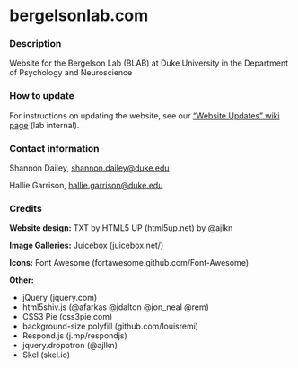 # bergelsonlab.com

### Description
Website for the Bergelson Lab (BLAB) at Duke University in the Department of Psychology and Neuroscience

### How to update
For instructions on updating the website, see our [“Website Updates” wiki page](https://osf.io/d9jff/wiki/Website%20updates/) (lab internal).

### Contact information
Shannon Dailey, shannon.dailey@duke.edu

Hallie Garrison, hallie.garrison@duke.edu

### Credits

**Website design:** TXT by HTML5 UP (html5up.net) by @ajlkn

**Image Galleries:** Juicebox (juicebox.net/)

**Icons:** Font Awesome (fortawesome.github.com/Font-Awesome)

**Other:**

 * jQuery (jquery.com)
 * html5shiv.js (@afarkas @jdalton @jon_neal @rem)
 * CSS3 Pie (css3pie.com)
 * background-size polyfill (github.com/louisremi)
 * Respond.js (j.mp/respondjs)
 * jquery.dropotron (@ajlkn)
 * Skel (skel.io)

